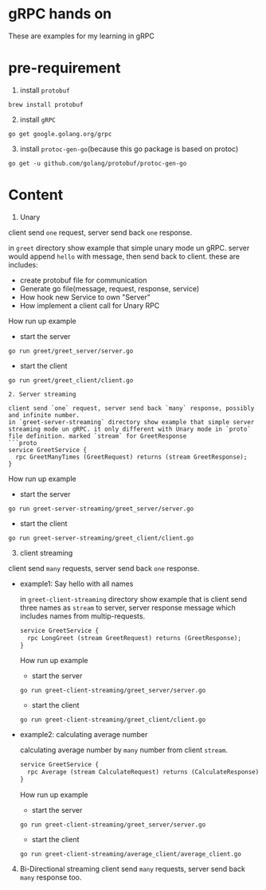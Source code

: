 # gRPC hands on
These are examples for my learning in gRPC

# pre-requirement
1. install `protobuf`
```
brew install protobuf
```
2. install `gRPC`
```
go get google.golang.org/grpc
```
3. install `protoc-gen-go`(because this go package is based on protoc)
```
go get -u github.com/golang/protobuf/protoc-gen-go
```

# Content
1. Unary
  
  client send `one` request, server send back `one` response.

  in `greet` directory show example that simple unary mode un gRPC. server would append `hello` with message, then send back to client. these are includes:
  - create protobuf file for communication
  - Generate go file(message, request, response, service)
  - How hook new Service to own "Server"
  - How implement a client call for Unary RPC

  How run up example
  - start the server
  ```
  go run greet/greet_server/server.go
  ```
  - start the client
  ```
  go run greet/greet_client/client.go

2. Server streaming

  client send `one` request, server send back `many` response, possibly and infinite number.
  in `greet-server-streaming` directory show example that simple server streaming mode un gRPC. it only different with Unary mode in `proto` file definition. marked `stream` for GreetResponse
  ```proto
  service GreetService {
    rpc GreetManyTimes (GreetRequest) returns (stream GreetResponse);
  }
  ```

  How run up example
  - start the server
  ```
  go run greet-server-streaming/greet_server/server.go
  ```
  - start the client
  ```
  go run greet-server-streaming/greet_client/client.go
  ```

3. client streaming

  client send `many` requests, server send back `one` response.
  - example1: Say hello with all names

    in `greet-client-streaming` directory show example that is client send three names as `stream` to server, server response message which includes names from multip-requests.
    ```proto
    service GreetService {
      rpc LongGreet (stream GreetRequest) returns (GreetResponse);
    }
    ```
    How run up example
    - start the server
    ```
    go run greet-client-streaming/greet_server/server.go
    ```
    - start the client
    ```
    go run greet-client-streaming/greet_client/client.go
    ```

  - example2: calculating average number

    calculating average number by `many` number from client `stream`.

    ```proto
    service GreetService {
      rpc Average (stream CalculateRequest) returns (CalculateResponse) ;  
    }
    ```
    How run up example
    - start the server
    ```
    go run greet-client-streaming/greet_server/server.go
    ```
    - start the client
    ```
    go run greet-client-streaming/average_client/average_client.go
    ```

4. Bi-Directional streaming
  client send `many` requests, server send back `many` response too.
